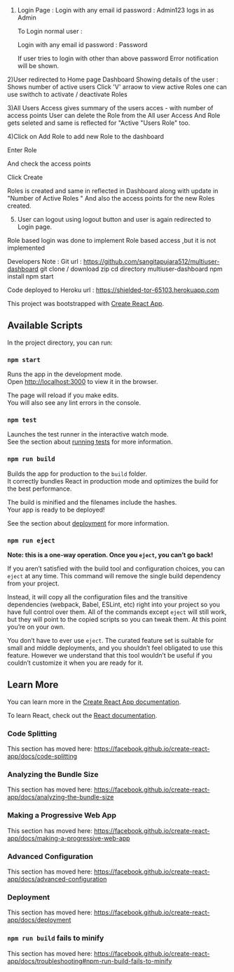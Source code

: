 1) Login Page :
	Login with any email id 
	password : Admin123
	logs in as Admin
	
	To Login normal user :

	Login with any email id 
	password : Password
	
	
	If user tries to login with other than above password Error notification will be shown.
	
2)User redirected to Home page Dashboard
Showing details of the user : 
Shows number of active users 
Click 'V'	arraow to view active Roles
one can use swithch to activate / deactivate Roles

3)All Users Access gives summary of the users acces - with number of access points
User can delete the Role from the All user Access 
And Role gets seleted and same is reflected for "Active "Users Role" too.

4)Click on Add Role to add new Role to the dashboard

Enter Role

And check the access points

Click Create 

Roles is created and same in reflected in Dashboard along with update in "Number of Active Roles " And also the access points for the new Roles created.

5) User can logout using logout button and user is again redirected to Login page.

Role based login was done to implement Role based access ,but it is not implemented


Developers Note :
Git url : https://github.com/sangitapujara512/multiuser-dashboard
git clone / download zip
cd directory multiuser-dashboard
npm install
npm start

Code deployed to Heroku url : https://shielded-tor-65103.herokuapp.com



This project was bootstrapped with [Create React App](https://github.com/facebook/create-react-app).

## Available Scripts

In the project directory, you can run:

### `npm start`

Runs the app in the development mode.<br />
Open [http://localhost:3000](http://localhost:3000) to view it in the browser.

The page will reload if you make edits.<br />
You will also see any lint errors in the console.

### `npm test`

Launches the test runner in the interactive watch mode.<br />
See the section about [running tests](https://facebook.github.io/create-react-app/docs/running-tests) for more information.

### `npm run build`

Builds the app for production to the `build` folder.<br />
It correctly bundles React in production mode and optimizes the build for the best performance.

The build is minified and the filenames include the hashes.<br />
Your app is ready to be deployed!

See the section about [deployment](https://facebook.github.io/create-react-app/docs/deployment) for more information.

### `npm run eject`

**Note: this is a one-way operation. Once you `eject`, you can’t go back!**

If you aren’t satisfied with the build tool and configuration choices, you can `eject` at any time. This command will remove the single build dependency from your project.

Instead, it will copy all the configuration files and the transitive dependencies (webpack, Babel, ESLint, etc) right into your project so you have full control over them. All of the commands except `eject` will still work, but they will point to the copied scripts so you can tweak them. At this point you’re on your own.

You don’t have to ever use `eject`. The curated feature set is suitable for small and middle deployments, and you shouldn’t feel obligated to use this feature. However we understand that this tool wouldn’t be useful if you couldn’t customize it when you are ready for it.

## Learn More

You can learn more in the [Create React App documentation](https://facebook.github.io/create-react-app/docs/getting-started).

To learn React, check out the [React documentation](https://reactjs.org/).

### Code Splitting

This section has moved here: https://facebook.github.io/create-react-app/docs/code-splitting

### Analyzing the Bundle Size

This section has moved here: https://facebook.github.io/create-react-app/docs/analyzing-the-bundle-size

### Making a Progressive Web App

This section has moved here: https://facebook.github.io/create-react-app/docs/making-a-progressive-web-app

### Advanced Configuration

This section has moved here: https://facebook.github.io/create-react-app/docs/advanced-configuration

### Deployment

This section has moved here: https://facebook.github.io/create-react-app/docs/deployment

### `npm run build` fails to minify

This section has moved here: https://facebook.github.io/create-react-app/docs/troubleshooting#npm-run-build-fails-to-minify
